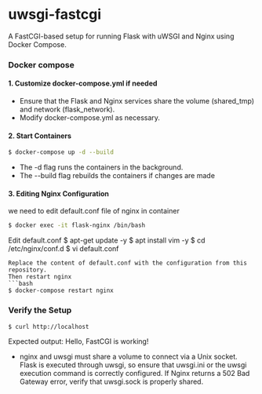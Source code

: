 # uwsgi-fastcgi
A FastCGI-based setup for running Flask with uWSGI and Nginx using Docker Compose.

### Docker compose
#### 1. Customize docker-compose.yml if needed 
- Ensure that the Flask and Nginx services share the volume (shared_tmp) and network (flask_network).
- Modify docker-compose.yml as necessary.


#### 2. Start Containers 
```bash
$ docker-compose up -d --build
```
- The -d flag runs the containers in the background.
- The --build flag rebuilds the containers if changes are made


#### 3. Editing Nginx Configuration
we need to edit default.conf file of nginx in container 
```bash
$ docker exec -it flask-nginx /bin/bash 
```
Edit default.conf
$ apt-get update -y
$ apt install vim -y
$ cd /etc/nginx/conf.d
$ vi default.conf
```
Replace the content of default.conf with the configuration from this repository.
Then restart nginx 
```bash
$ docker-compose restart nginx
```


### Verify the Setup 
```
$ curl http://localhost
```
Expected output: Hello, FastCGI is working!

* nginx and uwsgi must share a volume to connect via a Unix socket.
Flask is executed through uwsgi, so ensure that uwsgi.ini or the uwsgi execution command is correctly configured.
If Nginx returns a 502 Bad Gateway error, verify that uwsgi.sock is properly shared.
